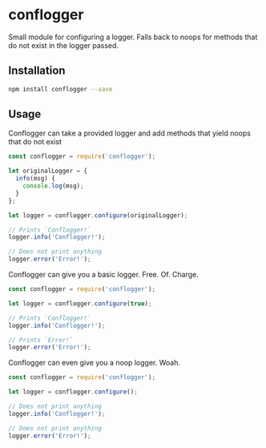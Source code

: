 conflogger
===========

Small module for configuring a logger. Falls back to noops for methods that
do not exist in the logger passed.

## Installation
```bash
npm install conflogger --save
```

## Usage

Conflogger can take a provided logger and add methods that yield noops that
do not exist

```js
const conflogger = require('conflogger');

let originalLogger = {
  info(msg) {
    console.log(msg);
  }
};

let logger = conflogger.configure(originalLogger);

// Prints `Conflogger!`
logger.info('Conflogger!');

// Does not print anything
logger.error('Error!');
```

Conflogger can give you a basic logger. Free. Of. Charge.

```js
const conflogger = require('conflogger');

let logger = conflogger.configure(true);

// Prints `Conflogger!`
logger.info('Conflogger!');

// Prints `Error!`
logger.error('Error!');
```

Conflogger can even give you a noop logger. Woah.

```js
const conflogger = require('conflogger');

let logger = conflogger.configure();

// Does not print anything
logger.info('Conflogger!');

// Does not print anything
logger.error('Error!');
```
